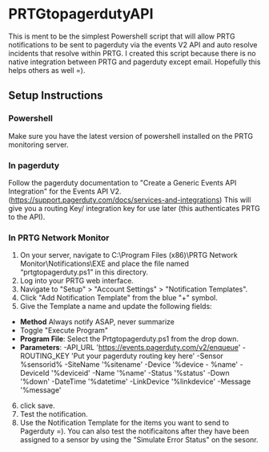 # PRTGtopagerdutyAPI
This is ment to be the simplest Powershell script that will allow PRTG notifications to be sent to pagerduty via the events V2 API and auto resolve incidents that resolve within PRTG. I created this script because there is no native integration between PRTG and pagerduty except email. Hopefully this helps others as well =).

## Setup Instructions
### Powershell
Make sure you have the latest version of powershell installed on the PRTG monitoring server.
### In pagerduty
Follow the pagerduty documentation to "Create a Generic Events API Integration" for the Events API V2.
(https://support.pagerduty.com/docs/services-and-integrations)
This will give you a routing Key/ integration key for use later (this authenticates PRTG to the API).
### In PRTG Network Monitor
1. On your server, navigate to C:\Program Files (x86)\PRTG Network Monitor\Notifications\EXE and place the file named “prtgtopagerduty.ps1” in this directory. 
2. Log into your PRTG web interface.
3. Navigate to "Setup" > "Account Settings" > "Notification Templates".
4. Click "Add Notification Template" from the blue "+" symbol.
5. Give the Template a name and update the following fields:
* **Method** Always notify ASAP, never summarize
* Toggle "Execute Program"
* **Program File**: Select the Prtgtopagerduty.ps1 from the drop down.
* **Parameters**: -API_URL 'https://events.pagerduty.com/v2/enqueue' -ROUTING_KEY 'Put your pagerduty routing key here' -Sensor %sensorid% -SiteName '%sitename' -Device '%device - %name' -DeviceId '%deviceid' -Name '%name' -Status '%status' -Down '%down' -DateTime '%datetime' -LinkDevice '%linkdevice' -Message '%message'
6. click save.
7. Test the notification.
8. Use the Notification Template for the items you want to send to Pagerduty =). You can also test the notificaitons after they have been assigned to a sensor by using the "Simulate Error Status" on the sesonr.
